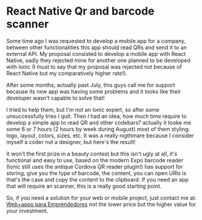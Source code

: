 # React Native Qr and barcode scanner
Some time ago I was requested to develop a mobile app for a company, between other functionalities this app should read QRs and send it to an external API. My proposal consisted to develop a mobile app with React Native, sadly they rejected mine for another one planned to be developed with Ionic (I must to say that my proposal was rejected not because of React Native but my comparatively higher rate!).

After some months, actually past July, this guys call me for support because its new app was having some problems and it looks like their developer wasn't capable to solve that!

I tried to help them, but I'm not an Ionic expert, so after some unsuccessfully tries I quit. Then I had an idea, how much time require to develop a simple app to read QR and other codebars? actually it tooke me some 6 or 7 hours (2 hours by week during August) most of them styling: logo, layout, colors, sizes, etc. It was a really nigthmare because I consider myself a coder not a designer, but here's the result!

It won't the first prize in a beauty contest but this isn't ugly at all, it's functional and easy to use, based on the modern Expo barcode reader (Ionic still uses the antique Cordova QR reader plugin!) has support for storing, give you the type of barcode, the content, you can open URIs is that's the case and copy the content to the clipboard. If you need an app that will require an scanner, this is a really good starting point.

So, if you need a solution for your web or mobile project, just contact me at:
[Web+apps para Emprendedores](https://wpe.oscaralderete.com)
not the lower price but the higher value for your investment.
